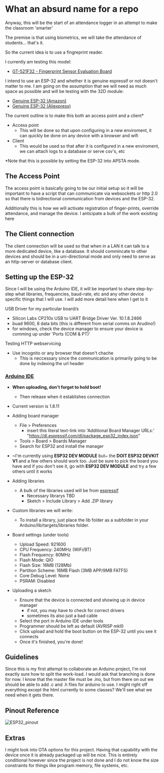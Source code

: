 # What an absurd name for a repo

Anyway, this will be the start of an attendance logger in an attempt to make the classroom 'smarter'

The premise is that using biometrics, we will take the attendance of students... that's it.

So the current idea is to use a fingreprint reader. 

I currently am testing this model:
  - [GT-521F32 - Fingerprint Sensor Evaluation Board](https://www.sparkfun.com/products/14518)

I intend to use an ESP-32 and whether it is genuine espressif or not doesn't matter to me. I am going on the assumption that we will need as much space as possible and will be testing with the 32D module:
  - [Genuine ESP-32 (Amazon)](https://www.amazon.com/HiLetgo-ESP-WROOM-32-Development-Microcontroller-Integrated/dp/B0718T232Z)
  - [Genuine ESP-32 (Aliexpress)](https://www.aliexpress.com/item/4000090132509.html)

The current outline is to make this both an access point and a client*
  - Access point
    - This will be done so that upon configuring in a new enviroment, it can quickly be done on any device with a browser and wifi
  - Client
    - This would be used so that after it is configured in a new enviroment, we can attach logs to a database or serve csv's, etc
  
  *Note that this is possible by setting the ESP-32 into APSTA mode.

## The Access Point
The access point is basically going to be our initial setup so it will be important to have a script that can communicate via websockets
or http 2.0 so that there is bidirectional communication from devices and the ESP-32.

Additionally this is how we will activate registration of finger-prints, override attendance, and manage the device.
I anticipate a bulk of the work exisiting here

## The Client connection
The client connection will be used so that when in a LAN it can talk to a more dedicated device, like a database.
It should commincate to other devices and should be in a uni-directional mode and only need to serve as an http-server or database client.

## Setting up the ESP-32
Since I will be using the Arduino IDE, it will be important to share step-by-step what libraries, frequencies, baud-rate, etc
and any other device specific things that I will use. I will add more detail here when I get to it

USB Driver for my particular board/s
  - Silicon Labs CP210x USB to UART Bridge Driver Ver. 10.1.8.2466
  - buad 9600, 8 data bits (this is different from serial comms on Arudino!)
  - for windows, check the device manager to ensure your device is comming up under 'Ports (COM & PT)'
  
Testing HTTP webservicing
  - Use incognito or any browser that doesn't chache 
    - This is neccessary since the communication is primarily going to be done by indexing the url header

### [Arduino IDE](https://www.arduino.cc/en/Main/Software)
  - **When uploading, don't forget to hold boot!**
    - Then release when it establishes connection
  - Current version is 1.8.11
  - Adding board manager
    - File > Preferences
      - insert this literal text-link into 'Additional Board Manager URLs:'
       "https://dl.espressif.com/dl/package_esp32_index.json"
     - Tools > Board > Boards Manager
      - Search for ESP32 and install the manager
  - ~I'm currently using **ESP32 DEV MODULE** but~ the **DOIT ESP32 DEVKIT V1** and a few others should work too. Just be sure to pick the board you have and if you don't see it, go with **ESP32 DEV MODULE** and try a few others until it works
  
  - Adding libraries
    - A bulk of the libraries used will be from [espressif](https://github.com/espressif/arduino-esp32)
      - Necessary librarys TBD
      - Sketch > Include Library > Add .ZIP library
  - Custom libraries we will write:
    - To install a library, just place the lib folder as a subfolder in your Arduino/lib/targets/libraries folder.

  - Board settings (under tools)
    - Upload Speed: 921600
    - CPU Frequency: 240MHz (WiFi/BT)
    - Flash Frequency: 80MHz
    - Flash Mode: QIO
    - Flash Size: 16MB (128Mb)
    - Partition Scheme: 16MB Flash (3MB APP/9MB FATFS)
    - Core Debug Level: None
    - PSRAM: Disabled
  
  - Uploading a sketch
    - Ensure that the device is connected and showing up in device manager
      - if not, you may have to check for correct drivers
      - sometimes its also just a bad cable
    - Select the port in Arduino IDE under tools
    - Programmer should be left as default (AVRISP mkII)
    - Click upload and hold the boot button on the ESP-32 until you see it connects
    - Once it's finished, you're done!

## Guidelines
Since this is my first attempt to collaborate an Arduino project, I'm not exactly sure how to split the work-load.
I would ask that branching is done for now. I know that the master file must be .ino, but from there on out we should be able to add
.c and .h files for arduino to use. I might right off everything except the html currently to some classes? We'll see what we need when it gets there. 

## Pinout Reference
  ![ESP32_pinout](https://i0.wp.com/randomnerdtutorials.com/wp-content/uploads/2018/08/ESP32-DOIT-DEVKIT-V1-Board-Pinout-30-GPIOs-Copy.png)
  
  
## Extras
I might look into OTA options for this project. Having that capability with the device once it is already packaged up will be nice. This is entirely conditional however since the project is not done and I do not know the size constraints for things like program memory, file systems, etc.
